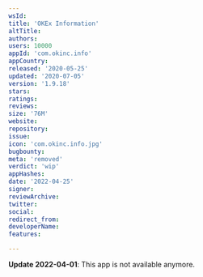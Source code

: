 ```yaml
---
wsId: 
title: 'OKEx Information'
altTitle: 
authors: 
users: 10000
appId: 'com.okinc.info'
appCountry: 
released: '2020-05-25'
updated: '2020-07-05'
version: '1.9.18'
stars: 
ratings: 
reviews: 
size: '76M'
website: 
repository: 
issue: 
icon: 'com.okinc.info.jpg'
bugbounty: 
meta: 'removed'
verdict: 'wip'
appHashes: 
date: '2022-04-25'
signer: 
reviewArchive: 
twitter: 
social: 
redirect_from: 
developerName: 
features: 

---
```


**Update 2022-04-01**: This app is not available anymore.


